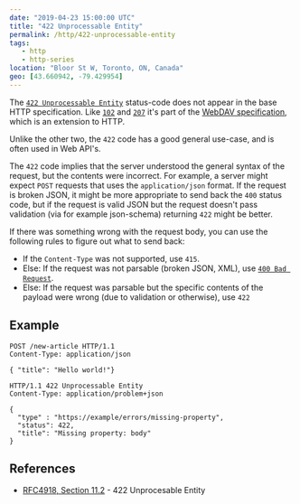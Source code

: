 ```yaml
---
date: "2019-04-23 15:00:00 UTC"
title: "422 Unprocessable Entity"
permalink: /http/422-unprocessable-entity
tags:
   - http
   - http-series
location: "Bloor St W, Toronto, ON, Canada"
geo: [43.660942, -79.429954]
---
```


The [`422 Unprocessable Entity`][1] status-code does not appear in the base
HTTP specification. Like [`102`][2] and [`207`][3] it's part of the [WebDAV
specification][4], which is an extension to HTTP.

Unlike the other two, the `422` code has a good general use-case, and is
often used in Web API's.

The `422` code implies that the server understood the general syntax of the
request, but the contents were incorrect. For example, a server might expect
`POST` requests that uses the `application/json` format. If the request is
broken JSON, it might be more appropriate to send back the `400` status code,
but if the request is valid JSON but the request doesn't pass validation
(via for example json-schema) returning `422` might be better.

If there was something wrong with the request body, you can use the following
rules to figure out what to send back:

* If the `Content-Type` was not supported, use `415`.
* Else: If the request was not parsable (broken JSON, XML), use
  [`400 Bad Request`][4].
* Else: If the request was parsable but the specific contents of the payload
  were wrong (due to validation or otherwise), use `422`

Example
-------

```http
POST /new-article HTTP/1.1
Content-Type: application/json

{ "title": "Hello world!"}
```

```http
HTTP/1.1 422 Unprocessable Entity
Content-Type: application/problem+json

{
  "type" : "https://example/errors/missing-property",
  "status": 422,
  "title": "Missing property: body"
}
```


References
----------

* [RFC4918, Section 11.2][1] - 422 Unprocesable Entity

[1]: https://tools.ietf.org/html/rfc4918#section-11.2 "422 Unprocessable Entity"
[2]: /http/102-processing "102 Processing"
[3]: /http/207-multi-status "207 Multi-Status"
[4]: https://tools.ietf.org/html/rfc4918 "WebDAV specification" 
